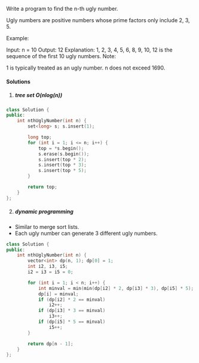 Write a program to find the n-th ugly number.

Ugly numbers are positive numbers whose prime factors only include 2, 3, 5. 

Example:

Input: n = 10
Output: 12
Explanation: 1, 2, 3, 4, 5, 6, 8, 9, 10, 12 is the sequence of the first 10 ugly numbers.
Note:  

1 is typically treated as an ugly number.
n does not exceed 1690.



#### Solutions


1. ##### tree set O(nlog(n))


```c++
class Solution {
public:
    int nthUglyNumber(int n) {
        set<long> s; s.insert(1);

        long top;
        for (int i = 1; i <= n; i++) {
            top = *s.begin();
            s.erase(s.begin());
            s.insert(top * 2);
            s.insert(top * 3);
            s.insert(top * 5);
        }

        return top;
    }
};
```


2. ##### dynamic programming

- Similar to merge sort lists.
- Each ugly number can generate 3 different ugly numbers.

```c++
class Solution {
public:
    int nthUglyNumber(int n) {
        vector<int> dp(n, 1); dp[0] = 1;
        int i2, i3, i5;
        i2 = i3 = i5 = 0;

        for (int i = 1; i < n; i++) {
            int minval = min(min(dp[i2] * 2, dp[i3] * 3), dp[i5] * 5);
            dp[i] = minval;
            if (dp[i2] * 2 == minval)
                i2++;
            if (dp[i3] * 3 == minval)
                i3++;
            if (dp[i5] * 5 == minval)
                i5++;
        }

        return dp[n - 1];
    }
};
```